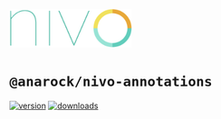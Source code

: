 <a href="https://nivo.rocks"><img alt="nivo" src="https://raw.githubusercontent.com/plouc/nivo/master/nivo.png" width="216" height="68"/></a>

# `@anarock/nivo-annotations`

[![version](https://img.shields.io/npm/v/@anarock/nivo-annotations?style=for-the-badge)](https://www.npmjs.com/package/@anarock/nivo-annotations)
[![downloads](https://img.shields.io/npm/dm/@anarock/nivo-annotations?style=for-the-badge)](https://www.npmjs.com/package/@anarock/nivo-annotations)

